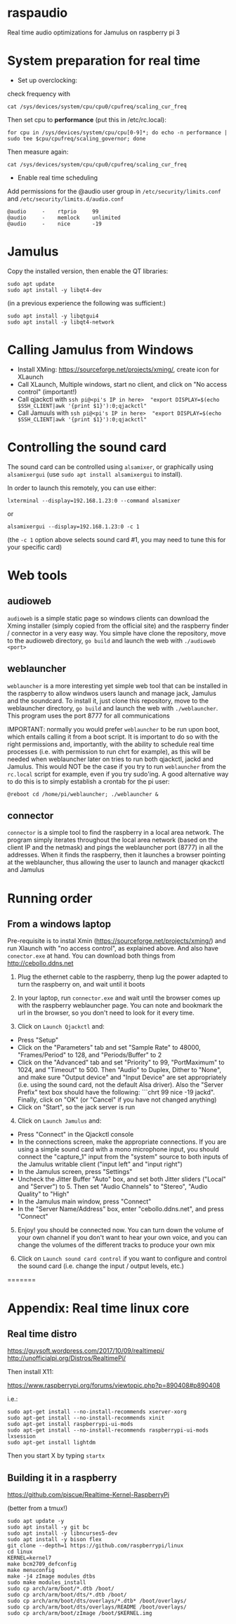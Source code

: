 # raspaudio
Real time audio optimizations for Jamulus on raspberry pi 3

# System preparation for real time

- Set up overclocking:

check frequency with
```
cat /sys/devices/system/cpu/cpu0/cpufreq/scaling_cur_freq
```

Then set cpu to **performance** (put this in /etc/rc.local):
```
for cpu in /sys/devices/system/cpu/cpu[0-9]*; do echo -n performance | sudo tee $cpu/cpufreq/scaling_governor; done
```

Then measure again:
```
cat /sys/devices/system/cpu/cpu0/cpufreq/scaling_cur_freq
```

- Enable real time scheduling

Add permissions for the @audio user group in ```/etc/security/limits.conf``` and ```/etc/security/limits.d/audio.conf```

```
@audio     -    rtprio     99
@audio     -    memlock    unlimited
@audio     -    nice       -19
```


# Jamulus

Copy the installed version, then enable the QT libraries:

```
sudo apt update
sudo apt install -y libqt4-dev
```

(in a previous experience the following was sufficient:)
```
sudo apt install -y libqtgui4
sudo apt install -y libqt4-network
```


# Calling Jamulus from Windows

* Install XMing: https://sourceforge.net/projects/xming/, create icon for XLaunch
* Call XLaunch, Multiple windows, start no client, and click on "No access control" (important!)
* Call qjackctl with ```ssh pi@<pi's IP in here>  "export DISPLAY=$(echo $SSH_CLIENT|awk '{print $1}'):0;qjackctl"```
* Call Jamuuls with  ```ssh pi@<pi's IP in here>  "export DISPLAY=$(echo $SSH_CLIENT|awk '{print $1}'):0;qjackctl"```


# Controlling the sound card

The sound card can be controlled using ```alsamixer```, or graphically using ```alsamixergui``` (use ```sudo apt install alsamixergui``` to install).

In order to launch this remotely, you can use either:

```
lxterminal --display=192.168.1.23:0 --command alsamixer
```

or

```
alsamixergui --display=192.168.1.23:0 -c 1
```

(the ```-c 1``` option above selects sound card #1, you may need to tune this for your specific card)



# Web tools

## audioweb

```audioweb``` is a simple static page so windows clients can download the Xming installer (simply copied from the official site) and the raspberry finder / connector in a very easy way. You simple have clone the repository, move to the audioweb directory, ```go build``` and launch the web with ```./audioweb <port>```

## weblauncher

```weblauncher``` is a more interesting yet simple web tool that can be installed in the raspberry to allow windwos users launch and manage jack, Jamulus and the soundcard. To install it, just clone this repository, move to the weblauncher directory, ```go build``` and launch the web with ```./weblauncher```. This program uses the port 8777 for all communications

IMPORTANT: normally you would prefer ```weblauncher``` to be run upon boot, which entails calling it from a boot script. It is important to do so with the right permissions and, importantly, with the ability to schedule real time processes (i.e. with permission to run chrt for example), as this will be needed when weblauncher later on tries to run both qjackctl, jackd and Jamulus. This would NOT be the case if you try to run ```weblauncher``` from the ```rc.local``` script for example, even if you try sudo'ing. A good alternative way to do this is to simply establish a crontab for the pi user:

```
@reboot cd /home/pi/weblauncher; ./weblauncher &
```

## connector

```connector``` is a simple tool to find the raspberry in a local area network. The program simply iterates throughout the local area network (based on the client IP and the netmask) and pings the weblauncher port (8777) in all the addresses. When it finds the raspberry, then it launches a browser pointing at the weblauncher, thus allowing the user to launch and manager qkackctl and Jamulus


# Running order

## From a windows laptop

Pre-requisite is to instal Xmin (https://sourceforge.net/projects/xming/) and run Xlaunch with "no access control", as explained above. And also have ```conector.exe``` at hand. You can download both things from http://cebollo.ddns.net

1. Plug the ethernet cable to the raspberry, thenp lug the power adapted to turn the raspberry on, and wait until it boots

2. In your laptop, run ```connector.exe``` and wait until the browser comes up with the raspberry weblauncher page. You can note and bookmark the url in the browser, so you don't need to look for it every time.

3. Click on ```Launch Qjackctl``` and:
  - Press "Setup"
  - Click on the "Parameters" tab and set "Sample Rate" to 48000, "Frames/Period" to 128, and "Periods/Buffer" to 2
  - Click on the "Advanced" tab and set "Priority" to 99, "PortMaximum" to 1024, and "Timeout" to 500. Then "Audio" to Duplex, Dither to "None", and make sure "Output device" and "Input Device" are set appropriately (i.e. using the sound card, not the default Alsa driver). Also the "Server Prefix" text box should have the following: ```chrt 99 nice -19 jackd". Finally, click on "OK" (or "Cancel" if you have not changed anything)
  - Click on "Start", so the jack server is run

4. Click on ```Launch Jamulus``` and:
  - Press "Connect" in the Qjackctl console
  - In the connections screen, make the appropriate connections. If you are using a simple sound card with a mono microphone input, you should connect the "capture_1" input from the "system" source to both inputs of the Jamulus writable client ("input left" and "input right")
  - In the Jamulus screen, press "Settings"
  - Uncheck the Jitter Buffer "Auto" box, and set both Jitter sliders ("Local" and "Server") to 5. Then set "Audio Channels" to "Stereo", "Audio Quality" to "High"
  - In the Jamulus main window, press "Connect"
  - In the "Server Name/Address" box, enter "cebollo.ddns.net", and press "Connect"

5. Enjoy! you should be connected now. You can turn down the volume of your own channel if you don't want to hear your own voice, and you can change the volumes of the different tracks to produce your own mix

6. Click on ```Launch sound card control``` if you want to configure and control the sound card (i.e. change the input / output levels, etc.)


=======

# Appendix: Real time linux core

## Real time distro

https://guysoft.wordpress.com/2017/10/09/realtimepi/
http://unofficialpi.org/Distros/RealtimePi/

Then install X11:

https://www.raspberrypi.org/forums/viewtopic.php?p=890408#p890408

i.e.: 

```
sudo apt-get install --no-install-recommends xserver-xorg
sudo apt-get install --no-install-recommends xinit
sudo apt-get install raspberrypi-ui-mods
sudo apt-get install --no-install-recommends raspberrypi-ui-mods lxsession
sudo apt-get install lightdm
```

Then you start X by typing ```startx```


## Building it in a raspberry

https://github.com/piscue/Realtime-Kernel-RaspberryPi

(better from a tmux!)

```
sudo apt update -y
sudo apt install -y git bc
sudo apt install -y libncurses5-dev
sudo apt install -y bison flex
git clone --depth=1 https://github.com/raspberrypi/linux
cd linux
KERNEL=kernel7
make bcm2709_defconfig
make menuconfig
make -j4 zImage modules dtbs
sudo make modules_install
sudo cp arch/arm/boot/*.dtb /boot/
sudo cp arch/arm/boot/dts/*.dtb /boot/
sudo cp arch/arm/boot/dts/overlays/*.dtb* /boot/overlays/
sudo cp arch/arm/boot/dts/overlays/README /boot/overlays/
sudo cp arch/arm/boot/zImage /boot/$KERNEL.img
```

